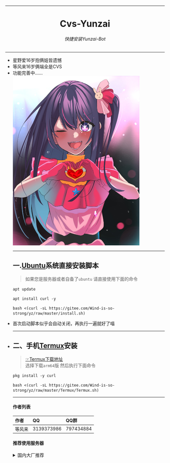 <hr/>
</ul>
<h1 align="center">Cvs-Yunzai</h1>
<h6 align="center">快捷安装Yunzai-Bot</h6>
<hr/>
<ul>
<li>星野爱16岁抱俩娃皆遗憾</li>
<li>等风来16岁俩端全是CVS</li>
<li>功能完善中……</li>
<img src="图片/我爱.jpg" alt="爱" width = "400">
  </a><br>

<hr/>

## 一.[Ubuntu](https://www.baidu.com/s?wd=ubuntu%E6%98%AF%E4%BB%80%E4%B9%88)系统直接安装脚本<br>
>如果您是服务器或者自备了`ubuntu` 请直接使用下面的命令<br>

```
apt update
```
```
apt install curl -y
```
```
bash <(curl -sL https://gitee.com/Wind-is-so-strong/yz/raw/master/install.sh)
```

<li>首次启动脚本似乎会自动关闭，再执行一遍就好了喵<li>

<hr>

## 二、手机[Termux](https://www.baidu.com/s?wd=termux%E6%98%AF%E4%BB%80%E4%B9%88)安装

>[☞Termux下载地址](https://github.com/termux/termux-app/releases)<br>
>选择下载`arm64`版 然后执行下面命令
```
pkg install -y curl
```
```
bash <(curl -sL https://gitee.com/Wind-is-so-strong/yz/raw/master/Termux/Termux.sh)
```
<hr>

#### 作者列表
| 作者 | QQ |QQ群|
| --- | --- | --- |
|等风来|3139373986|797434884|

#### 推荐使用服务器
<details><summary>国内大厂推荐</summary>
[阿里云学生认证免费7个月](https://developer.aliyun.com/plan/student?taskCode=vmfeitian2023&recordId=5185977&userCode=agsac9la&share_source=copy_link&accounttraceid=84b8a5d467a640728134f3c336c86af9xvqn&share_source=copy_link
)
- [阿里云新人用户免费1个月](https://free.aliyun.com/?spm=5176.19720258.J_2937333540.14.542176f4tk9i3w&scm=20140722.M_9071891.P_141.MO_392-ID_9071891-MID_9071891-CID_21752-ST_6592-V_1)
- [腾讯云新人用户一年50左右](https://cloud.tencent.com/act/pro/seckill_season?channel=sp&fromSource=gwzcw.7114194.7114194.7114194&utm_medium=cpc&utm_id=gwzcw.7114194.7114194.7114194)

<hr/>

#### 特别鸣谢

1. [Yunzai](https://gitee.com/Le-niao/Yunzai-Bot)
2. [Yunzai插件库](https://gitee.com/yhArcadia/Yunzai-Bot-plugins-index)
3. 某个不愿意透露姓名的大佬
4. [白狐Ubuntu-Yunzai](https://gitee.com/baihu433/Ubuntu-Yunzai)
